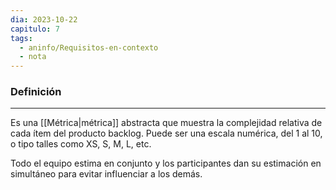 ```yaml
---
dia: 2023-10-22
capitulo: 7
tags:
  - aninfo/Requisitos-en-contexto
  - nota
---
```

### Definición
---
Es una [[Métrica|métrica]] abstracta que muestra la complejidad relativa de cada ítem del producto backlog. Puede ser una escala numérica, del 1 al 10, o tipo talles como XS, S, M, L, etc.

Todo el equipo estima en conjunto y los participantes dan su estimación en simultáneo para evitar influenciar a los demás. 

